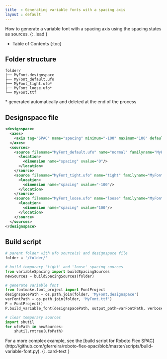 ```yaml
---
title  : Generating variable fonts with a spacing axis
layout : default
---
```


How to generate a variable font with a spacing axis using the spacing states as sources.
{: .lead }

* Table of Contents
{:toc}


Folder structure
----------------

```
folder/
├── MyFont.designspace
├── MyFont_default.ufo
├── MyFont_tight.ufo*
├── MyFont_loose.ufo*
└── MyFont.ttf
```

\* generated automatically and deleted at the end of the process


Designspace file
----------------

```xml
<designspace>
  <axes>
    <axis tag="SPAC" name="spacing" minimum="-100" maximum="100" default="0"/>
  </axes>
  <sources>
    <source filename="MyFont_default.ufo" name="normal" familyname="MyFont" stylename="normal">
      <location>
        <dimension name="spacing" xvalue="0"/>
      </location>
    </source>
    <source filename="MyFont_tight.ufo" name="tight" familyname="MyFont" stylename="tight">
      <location>
        <dimension name="spacing" xvalue="-100"/>
      </location>
    </source>
    <source filename="MyFont_loose.ufo" name="loose" familyname="MyFont" stylename="loose">
      <location>
        <dimension name="spacing" xvalue="100"/>
      </location>
    </source>
  </sources>
</designspace>
```


Build script
------------

```python
# parent folder with ufo source(s) and designspace file
folder = '/folder/'

# build temporary 'tight' and 'loose' spacing sources
from variableSpacing import buildSpacingSources
newSources = buildSpacingSources(folder)

# generate variable font
from fontmake.font_project import FontProject
designspacePath = os.path.join(folder, 'MyFont.designspace')
varFontPath = os.path.join(folder, 'MyFont.ttf')
P = FontProject()
P.build_variable_font(designspacePath, output_path=varFontPath, verbose=True)

# clear temporary sources
import shutil
for ufoPath in newSources:
    shutil.rmtree(ufoPath)
```

<div class="alert alert-primary" role="alert" markdown='1'>
For a more complex example, see the [build script for Roboto Flex SPAC](http://github.com/gferreira/roboto-flex-spac/blob/master/scripts/build-variable-font.py).
{: .card-text }
</div>



